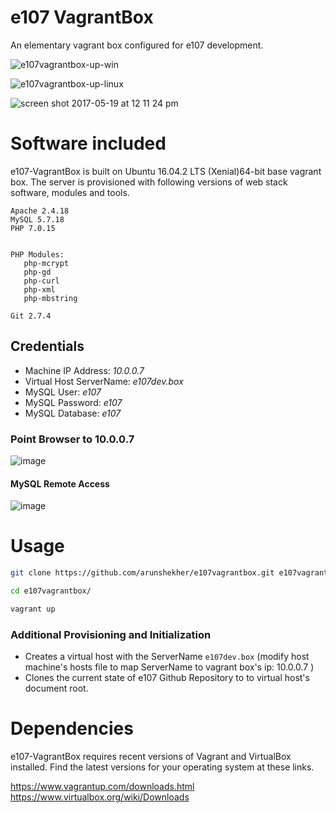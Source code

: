 # e107 VagrantBox
 An elementary vagrant box configured for e107 development.

 ![e107vagrantbox-up-win](https://cloud.githubusercontent.com/assets/315195/26256529/568c8d00-3cce-11e7-8dc2-00db91cf7710.png)

 ![e107vagrantbox-up-linux](https://cloud.githubusercontent.com/assets/315195/26246956/bf1c53c2-3cac-11e7-9714-0443166d07f4.png)


 ![screen shot 2017-05-19 at 12 11 24 pm](https://cloud.githubusercontent.com/assets/315195/26240873/a6a01c02-3c93-11e7-9723-9832e1e76539.png)


# Software included
e107-VagrantBox is built on Ubuntu 16.04.2 LTS (Xenial)64-bit base vagrant box. The server is provisioned with following versions of web stack software, modules and tools.

    Apache 2.4.18
    MySQL 5.7.18
    PHP 7.0.15
    
    
    PHP Modules:
       php-mcrypt 
       php-gd 
       php-curl 
       php-xml 
       php-mbstring
       
    Git 2.7.4

## Credentials  
* Machine IP Address: _10.0.0.7_
* Virtual Host ServerName: _e107dev.box_
* MySQL User: _e107_
* MySQL Password: _e107_
* MySQL Database: _e107_

### Point Browser to 10.0.0.7 

![image](https://cloud.githubusercontent.com/assets/315195/26256882/86519f0c-3ccf-11e7-97c5-847afa67da77.png)

#### MySQL Remote Access

![image](https://cloud.githubusercontent.com/assets/315195/26253409/51ecb7ac-3cc4-11e7-870e-894128b1b631.png)

# Usage  

```sh
git clone https://github.com/arunshekher/e107vagrantbox.git e107vagrantbox  

cd e107vagrantbox/  

vagrant up  
```  
   
   
### Additional Provisioning and Initialization
* Creates a virtual host with the ServerName `e107dev.box` (modify host machine's hosts file to map ServerName to vagrant box's ip: 10.0.0.7 ) 
* Clones the current state of e107 Github Repository to to virtual host's document root.

# Dependencies
e107-VagrantBox requires recent versions of Vagrant and VirtualBox installed. Find the latest versions for your operating system at these links.

https://www.vagrantup.com/downloads.html  
https://www.virtualbox.org/wiki/Downloads  


